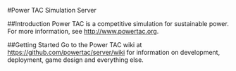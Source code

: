 #Power TAC Simulation Server

##Introduction
Power TAC is a competitive simulation for sustainable power. For more information, see http://www.powertac.org.

##Getting Started
Go to the Power TAC wiki at https://github.com/powertac/server/wiki for information on development, deployment, game design and everything else.
